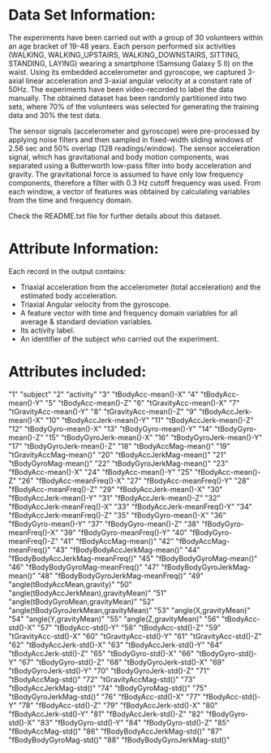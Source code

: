 # Data Set Information:

The experiments have been carried out with a group of 30 volunteers within an age bracket of 19-48 years. Each person performed six activities (WALKING, WALKING_UPSTAIRS, WALKING_DOWNSTAIRS, SITTING, STANDING, LAYING) wearing a smartphone (Samsung Galaxy S II) on the waist. Using its embedded accelerometer and gyroscope, we captured 3-axial linear acceleration and 3-axial angular velocity at a constant rate of 50Hz. The experiments have been video-recorded to label the data manually. The obtained dataset has been randomly partitioned into two sets, where 70% of the volunteers was selected for generating the training data and 30% the test data.

The sensor signals (accelerometer and gyroscope) were pre-processed by applying noise filters and then sampled in fixed-width sliding windows of 2.56 sec and 50% overlap (128 readings/window). The sensor acceleration signal, which has gravitational and body motion components, was separated using a Butterworth low-pass filter into body acceleration and gravity. The gravitational force is assumed to have only low frequency components, therefore a filter with 0.3 Hz cutoff frequency was used. From each window, a vector of features was obtained by calculating variables from the time and frequency domain.

Check the README.txt file for further details about this dataset.

# Attribute Information:

Each record in the output contains:
- Triaxial acceleration from the accelerometer (total acceleration) and the estimated body acceleration.
- Triaxial Angular velocity from the gyroscope.
- A feature vector with time and frequency domain variables for all average & standard deviation variables.
- Its activity label.
- An identifier of the subject who carried out the experiment. 

# Attributes included:

"1" "subject"
"2" "activity"
"3" "tBodyAcc-mean()-X"
"4" "tBodyAcc-mean()-Y"
"5" "tBodyAcc-mean()-Z"
"6" "tGravityAcc-mean()-X"
"7" "tGravityAcc-mean()-Y"
"8" "tGravityAcc-mean()-Z"
"9" "tBodyAccJerk-mean()-X"
"10" "tBodyAccJerk-mean()-Y"
"11" "tBodyAccJerk-mean()-Z"
"12" "tBodyGyro-mean()-X"
"13" "tBodyGyro-mean()-Y"
"14" "tBodyGyro-mean()-Z"
"15" "tBodyGyroJerk-mean()-X"
"16" "tBodyGyroJerk-mean()-Y"
"17" "tBodyGyroJerk-mean()-Z"
"18" "tBodyAccMag-mean()"
"19" "tGravityAccMag-mean()"
"20" "tBodyAccJerkMag-mean()"
"21" "tBodyGyroMag-mean()"
"22" "tBodyGyroJerkMag-mean()"
"23" "fBodyAcc-mean()-X"
"24" "fBodyAcc-mean()-Y"
"25" "fBodyAcc-mean()-Z"
"26" "fBodyAcc-meanFreq()-X"
"27" "fBodyAcc-meanFreq()-Y"
"28" "fBodyAcc-meanFreq()-Z"
"29" "fBodyAccJerk-mean()-X"
"30" "fBodyAccJerk-mean()-Y"
"31" "fBodyAccJerk-mean()-Z"
"32" "fBodyAccJerk-meanFreq()-X"
"33" "fBodyAccJerk-meanFreq()-Y"
"34" "fBodyAccJerk-meanFreq()-Z"
"35" "fBodyGyro-mean()-X"
"36" "fBodyGyro-mean()-Y"
"37" "fBodyGyro-mean()-Z"
"38" "fBodyGyro-meanFreq()-X"
"39" "fBodyGyro-meanFreq()-Y"
"40" "fBodyGyro-meanFreq()-Z"
"41" "fBodyAccMag-mean()"
"42" "fBodyAccMag-meanFreq()"
"43" "fBodyBodyAccJerkMag-mean()"
"44" "fBodyBodyAccJerkMag-meanFreq()"
"45" "fBodyBodyGyroMag-mean()"
"46" "fBodyBodyGyroMag-meanFreq()"
"47" "fBodyBodyGyroJerkMag-mean()"
"48" "fBodyBodyGyroJerkMag-meanFreq()"
"49" "angle(tBodyAccMean,gravity)"
"50" "angle(tBodyAccJerkMean),gravityMean)"
"51" "angle(tBodyGyroMean,gravityMean)"
"52" "angle(tBodyGyroJerkMean,gravityMean)"
"53" "angle(X,gravityMean)"
"54" "angle(Y,gravityMean)"
"55" "angle(Z,gravityMean)"
"56" "tBodyAcc-std()-X"
"57" "tBodyAcc-std()-Y"
"58" "tBodyAcc-std()-Z"
"59" "tGravityAcc-std()-X"
"60" "tGravityAcc-std()-Y"
"61" "tGravityAcc-std()-Z"
"62" "tBodyAccJerk-std()-X"
"63" "tBodyAccJerk-std()-Y"
"64" "tBodyAccJerk-std()-Z"
"65" "tBodyGyro-std()-X"
"66" "tBodyGyro-std()-Y"
"67" "tBodyGyro-std()-Z"
"68" "tBodyGyroJerk-std()-X"
"69" "tBodyGyroJerk-std()-Y"
"70" "tBodyGyroJerk-std()-Z"
"71" "tBodyAccMag-std()"
"72" "tGravityAccMag-std()"
"73" "tBodyAccJerkMag-std()"
"74" "tBodyGyroMag-std()"
"75" "tBodyGyroJerkMag-std()"
"76" "fBodyAcc-std()-X"
"77" "fBodyAcc-std()-Y"
"78" "fBodyAcc-std()-Z"
"79" "fBodyAccJerk-std()-X"
"80" "fBodyAccJerk-std()-Y"
"81" "fBodyAccJerk-std()-Z"
"82" "fBodyGyro-std()-X"
"83" "fBodyGyro-std()-Y"
"84" "fBodyGyro-std()-Z"
"85" "fBodyAccMag-std()"
"86" "fBodyBodyAccJerkMag-std()"
"87" "fBodyBodyGyroMag-std()"
"88" "fBodyBodyGyroJerkMag-std()"
